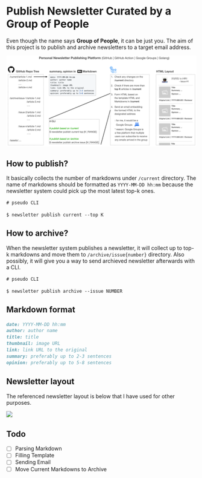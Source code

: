 # Publish Newsletter Curated by a Group of People

Even though the name says **Group of People**, it can be just you. The aim of this project is to publish and archive newsletters to a target email address. 

![](https://github.com/codingpot/newsletter_awesome_articles/blob/main/assets/overview.png)

## How to publish?

It basically collects the number of markdowns under `/current` directory. The name of markdowns should be formatted as `YYYY-MM-DD hh:mm` because the newsletter system could pick up the most latest top-k ones.

```shell
# pseudo CLI

$ newsletter publish current --top K
```

## How to archive?

When the newsletter system publishes a newsletter, it will collect up to top-k markdowns and move them to `/archive/issue{number}` directory. Also possibly, it will give you a way to send archieved newsletter afterwards with a CLI.

```shell
# pseudo CLI

$ newsletter publish archive --issue NUMBER
```

## Markdown format 

```md
date: YYYY-MM-DD hh:mm
author: author name
title: title
thumbnail: image URL 
link: link URL to the original 
summary: preferably up to 2-3 sentences
opinion: preferably up to 5-8 sentences
```

## Newsletter layout

The referenced newsletter layout is below that I have used for other purposes.

![](https://raw.githubusercontent.com/deep-diver/fb-group-post-fetcher/master/static/images/preview.png)

## Todo

- [ ] Parsing Markdown
- [ ] Filling Template
- [ ] Sending Email
- [ ] Move Current Markdowns to Archive
